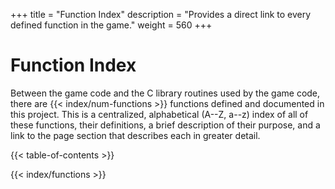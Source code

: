 +++
title = "Function Index"
description = "Provides a direct link to every defined function in the game."
weight = 560
+++

# Function Index

Between the game code and the C library routines used by the game code, there are {{< index/num-functions >}} functions defined and documented in this project. This is a centralized, alphabetical (A--Z, a--z) index of all of these functions, their definitions, a brief description of their purpose, and a link to the page section that describes each in greater detail.

{{< table-of-contents >}}

{{< index/functions >}}
